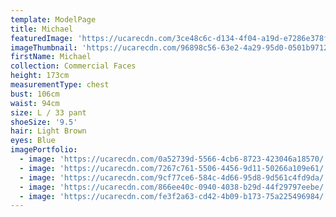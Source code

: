 ```yaml
---
template: ModelPage
title: Michael
featuredImage: 'https://ucarecdn.com/3ce48c6c-d134-4f04-a19d-e7286e378f33/'
imageThumbnail: 'https://ucarecdn.com/96898c56-63e2-4a29-95d0-0501b9712515/'
firstName: Michael
collection: Commercial Faces
height: 173cm
measurementType: chest
bust: 106cm
waist: 94cm
size: L / 33 pant
shoeSize: '9.5'
hair: Light Brown
eyes: Blue
imagePortfolio:
  - image: 'https://ucarecdn.com/0a52739d-5566-4cb6-8723-423046a18570/'
  - image: 'https://ucarecdn.com/7267c761-5506-4456-9d11-50266a109e61/'
  - image: 'https://ucarecdn.com/9cf77ce6-584c-4d66-95d8-9d561c4fd9da/'
  - image: 'https://ucarecdn.com/866ee40c-0940-4038-b29d-44f29797eebe/'
  - image: 'https://ucarecdn.com/fe3f2a63-cd42-4b09-b173-75a225496984/'
---
```


